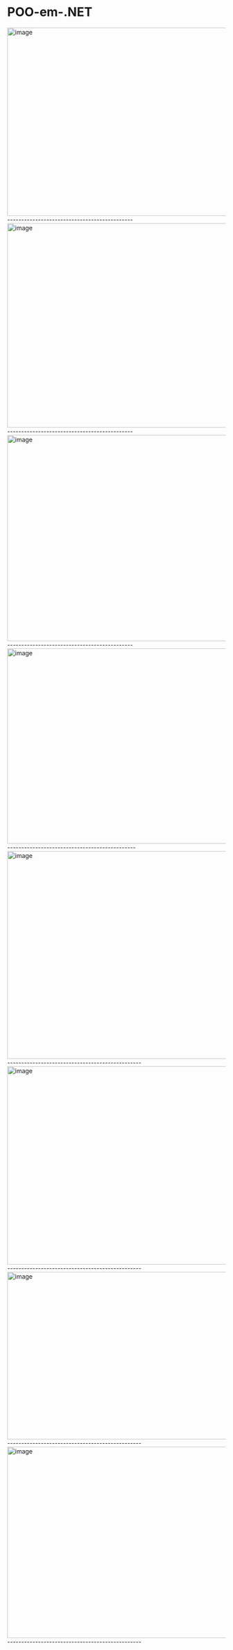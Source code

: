 # POO-em-.NET

<img width="863" height="434" alt="image" src="https://github.com/user-attachments/assets/fb5ac903-1dc0-45a6-acac-0690287f5867" />
---------------------------------------------
<img width="859" height="471" alt="image" src="https://github.com/user-attachments/assets/0e618f7e-6678-486e-a770-c9901a5ffbf8" />
---------------------------------------------
<img width="859" height="475" alt="image" src="https://github.com/user-attachments/assets/e778842c-1c6a-424c-9ebb-c5be48a80ded" />
---------------------------------------------
<img width="887" height="450" alt="image" src="https://github.com/user-attachments/assets/4136f3cc-afce-4e8a-85db-2597b16d8266" />
----------------------------------------------
<img width="879" height="479" alt="image" src="https://github.com/user-attachments/assets/87e22fa1-61c8-421d-b767-b88ad7a86e1a" />
------------------------------------------------
<img width="773" height="457" alt="image" src="https://github.com/user-attachments/assets/31d538b0-5a6d-4058-9de0-91cb44f371e1" />
------------------------------------------------
<img width="875" height="386" alt="image" src="https://github.com/user-attachments/assets/db9ca67b-4b03-4d45-b129-5edb82fefbcb" />
------------------------------------------------
<img width="785" height="441" alt="image" src="https://github.com/user-attachments/assets/4cecdcf9-3997-4cf3-bfef-d38830fa6ca5" />
------------------------------------------------
  
